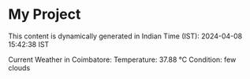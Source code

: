 # My Project

This content is dynamically generated in Indian Time (IST): 2024-04-08 15:42:38 IST


Current Weather in Coimbatore:
Temperature: 37.88 °C
Condition: few clouds
